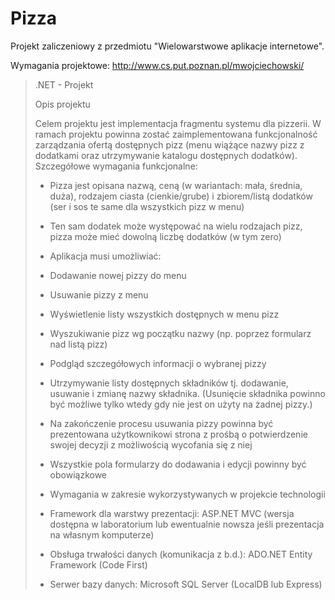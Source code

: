 # Pizza

Projekt zaliczeniowy z przedmiotu "Wielowarstwowe aplikacje internetowe".

Wymagania projektowe:
http://www.cs.put.poznan.pl/mwojciechowski/

> .NET - Projekt
> 
> Opis projektu
> 
> Celem projektu jest implementacja fragmentu systemu dla pizzerii. W ramach projektu powinna zostać zaimplementowana funkcjonalność zarządzania ofertą dostępnych pizz (menu wiążące nazwy pizz z dodatkami oraz utrzymywanie katalogu dostępnych dodatków).
> Szczegółowe wymagania funkcjonalne:
> 
> * Pizza jest opisana nazwą, ceną (w wariantach: mała, średnia, duża), rodzajem ciasta (cienkie/grube) i zbiorem/listą dodatków (ser i sos te same dla wszystkich pizz w menu)
> * Ten sam dodatek może występować na wielu rodzajach pizz, pizza może mieć dowolną liczbę dodatków (w tym zero)
> * Aplikacja musi umożliwiać:
> * Dodawanie nowej pizzy do menu
> * Usuwanie pizzy z menu
> * Wyświetlenie listy wszystkich dostępnych w menu pizz
> * Wyszukiwanie pizz wg początku nazwy (np. poprzez formularz nad listą pizz)
> * Podgląd szczegółowych informacji o wybranej pizzy
> * Utrzymywanie listy dostępnych składników tj. dodawanie, usuwanie i zmianę nazwy składnika. (Usunięcie składnika powinno być możliwe tylko wtedy gdy nie jest on użyty na żadnej pizzy.)
> * Na zakończenie procesu usuwania pizzy powinna być prezentowana użytkownikowi strona z prośbą o potwierdzenie swojej decyzji z możliwością wycofania się z niej
> * Wszystkie pola formularzy do dodawania i edycji powinny być obowiązkowe
> * Wymagania w zakresie wykorzystywanych w projekcie technologii
> 
> * Framework dla warstwy prezentacji: ASP.NET MVC (wersja dostępna w laboratorium lub ewentualnie nowsza jeśli prezentacja na własnym komputerze)
> * Obsługa trwałości danych (komunikacja z b.d.): ADO.NET Entity Framework (Code First)
> * Serwer bazy danych: Microsoft SQL Server (LocalDB lub Express)
